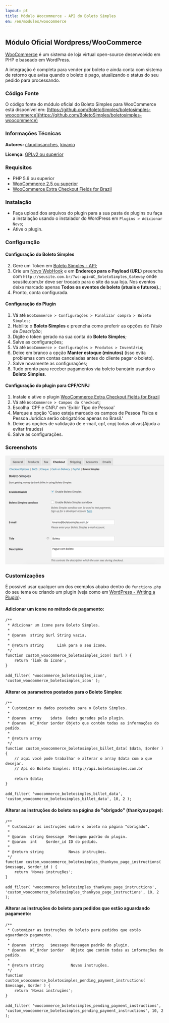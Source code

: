 ```yaml
---
layout: pt
title: Módulo Woocommerce - API do Boleto Simples
en: /en/modules/woocommerce
---
```


## Módulo Oficial Wordpress/WooCommerce

[WooCommerce](https://woocommerce.com/) é um sistema de loja virtual open-source desenvolvido em PHP e baseado em WordPress.

A integração é completa para vender por boleto e ainda conta com sistema de retorno que avisa quando o boleto é pago, atualizando o status do seu pedido para processando.

### Código Fonte

O código fonte do módulo oficial do Boleto Simples para WooCommerce está disponível em: [https://github.com/BoletoSimples/boletosimples-woocommerce](https://github.com/BoletoSimples/boletosimples-woocommerce)

### Informações Técnicas

**Autores:** [claudiosanches](https://github.com/claudiosanches), [kivanio](https://github.com/kivanio)

**Licença:** [GPLv2 ou superior](http://www.gnu.org/licenses/gpl-2.0.html)

### Requisitos

* PHP 5.6 ou superior
* [WooCommerce 2.5 ou superior](https://woocommerce.com/download)
* [WooCommerce Extra Checkout Fields for Brazil](https://wordpress.org/plugins/woocommerce-extra-checkout-fields-for-brazil/)

### Instalação

* Faça upload dos arquivos do plugin para a sua pasta de plugins ou faça a instalação usando o instalador do WordPress em `Plugins > Adicionar Novo`;
* Ative o plugin.

### Configuração

#### Configuração do Boleto Simples

2. Gere um Token em [Boleto Simples - API](https://boletosimples.com.br/conta/api/tokens);
3. Crie um [Novo WebHook](https://boletosimples.com.br/conta/api/webhooks) e em **Endereço para o Payload (URL)** preencha com `http://seusite.com.br/?wc-api=WC_BoletoSimples_Gateway` onde seusite.com.br deve ser trocado para o site da sua loja. Nos eventos deixe marcado apenas **Todos os eventos de boleto (atuais e futuros).**;
4. Pronto, conta configurada.

#### Configuração do Plugin

1. Vá até `WooCommerce > Configurações > Finalizar compra > Boleto Simples`;
2. Habilite o **Boleto Simples** e preencha como preferir as opções de *Título* de *Descrição*;
3. Digite o token gerado na sua conta do **Boleto Simples**;
5. Salve as configurações;
6. Vá até `WooCommerce > Configurações > Produtos > Inventário`;
7. Deixe em branco a opção **Manter estoque (minutos)** (isso evita problemas com contas canceladas antes do cliente pagar o boleto).
8. Salve novamente as configurações;
9. Tudo pronto para receber pagamentos via boleto bancário usando o **Boleto Simples**.

#### Configuração do plugin para CPF/CNPJ

1. Instale e ative o plugin [WooCommerce Extra Checkout Fields for Brazil](https://wordpress.org/plugins/woocommerce-extra-checkout-fields-for-brazil/)
2. Vá até `WooCommerce > Campos do Checkout`;
3. Escolha 'CPF e CNPJ' em 'Exibir Tipo de Pessoa'
4. Marque a opção 'Caso esteja marcado os campos de Pessoa Física e Pessoa Jurídica serão obrigatórios apenas no Brasil.'
5. Deixe as opções de validação de e-mail, cpf, cnpj todas ativas(Ajuda a evitar fraudes)
6. Salve as configurações.

### Screenshots

![](/img//modules/woocommerce/screenshot-1.png)

### Customizações

É possível usar qualquer um dos exemplos abaixo dentro do `functions.php` do seu tema ou criando um plugin (veja como em [WordPress - Writing a Plugin](http://codex.wordpress.org/Writing_a_Plugin)).

#### Adicionar um ícone no método de pagamento:


	/**
	 * Adicionar um ícone para Boleto Simples.
	 *
	 * @param  string $url String vazia.
	 *
	 * @return string      Link para o seu ícone.
	 */
	function custom_woocommerce_boletosimples_icon( $url ) {
		return 'link do ícone';
	}

	add_filter( 'woocommerce_boletosimples_icon', 'custom_woocommerce_boletosimples_icon' );


#### Alterar os parametros postados para o Boleto Simples:


	/**
	 * Customizar os dados postados para o Boleto Simples.
	 *
	 * @param  array    $data  Dados gerados pelo plugin.
	 * @param  WC_Order $order Objeto que contém todas as informações do pedido.
	 *
	 * @return array
	 */
	function custom_woocommerce_boletosimples_billet_data( $data, $order ) {
		// aqui você pode trabalhar e alterar o array $data com o que desejar.
		// Api do Boleto Simples: http://api.boletosimples.com.br

		return $data;
	}

	add_filter( 'woocommerce_boletosimples_billet_data', 'custom_woocommerce_boletosimples_billet_data', 10, 2 );


#### Alterar as instruções do boleto na página de "obrigado" (thankyou page):


	/**
	 * Customizar as instruções sobre o boleto na página "obrigado".
	 *
	 * @param  string $message  Mensagem padrão do plugin.
	 * @param  int    $order_id ID do pedido.
	 *
	 * @return string           Novas instruções.
	 */
	function custom_woocommerce_boletosimples_thankyou_page_instructions( $message, $order_id ) {
		return 'Novas instruções';
	}

	add_filter( 'woocommerce_boletosimples_thankyou_page_instructions', 'custom_woocommerce_boletosimples_thankyou_page_instructions', 10, 2 );


#### Alterar as instruções do boleto para pedidos que estão aguardando pagamento:


	/**
	 * Customizar as instruções do boleto para pedidos que estão aguardando pagamento.
	 *
	 * @param  string   $message Mensagem padrão do plugin.
	 * @param  WC_Order $order   Objeto que contém todas as informações do pedido.
	 *
	 * @return string            Novas instruções.
	 */
	function custom_woocommerce_boletosimples_pending_payment_instructions( $message, $order ) {
		return 'Novas instruções';
	}

	add_filter( 'woocommerce_boletosimples_pending_payment_instructions', 'custom_woocommerce_boletosimples_pending_payment_instructions', 10, 2 );
